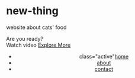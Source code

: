 # new-thing
website about cats' food
<DOCTYPE html>
<html>
<head>
	<title>Zorana s world</title>
	<link rel="stylesheet" type="text/css" href="style.css">

</head>

<body>
<div class hero
<h1> Are you ready?</h1>
<div class="button" 
<a href=""clas="btn btn-one">Watch video</a>
<a href=""clas="btn btn-two">Explore More</a>
</body>
<header>
	<div class="row">
		<ul class="main-nav">
			<li>class="active"<a href="">home</a></li>
			<li><a href="">about</a></li>
			<li><a href="">contact</a></li>
</header>



</html>

